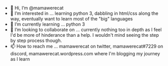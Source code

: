 - 👋 Hi, I’m @mamawerecat
- 👀 I’m interested in ... learning python 3, dabbling in html/css along the way, eventually want to learn most of the "big" languages
- 🌱 I’m currently learning ... python 3
- 💞️ I’m looking to collaborate on ... currently nothing too in depth as I feel I'd be more of hinderance than a help. I wouldn't mind seeing the step by step process though.
- 📫 How to reach me ... mamawerecat on twitter, mamawerecat#7229 on discord, mamawerecat.wordpress.com where I'm blogging my journey as I learn

<!---
mamawerecat/mamawerecat is a ✨ special ✨ repository because its `README.md` (this file) appears on your GitHub profile.
You can click the Preview link to take a look at your changes.
--->
